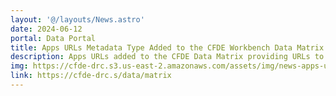 ```yaml
---
layout: '@/layouts/News.astro'
date: 2024-06-12
portal: Data Portal
title: Apps URLs Metadata Type Added to the CFDE Workbench Data Matrix
description: Apps URLs added to the CFDE Data Matrix providing URLs to apps developed by DCCs.
img: https://cfde-drc.s3.us-east-2.amazonaws.com/assets/img/news-apps-urls.png
link: https://cfde-drc.s/data/matrix
---
```

